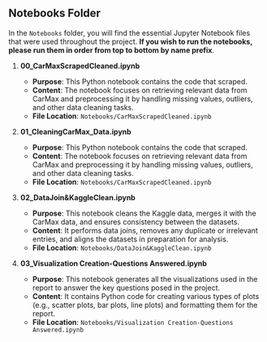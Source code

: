 ## Notebooks Folder

In the `Notebooks` folder, you will find the essential Jupyter Notebook files that were used throughout the project. **If you wish to run the notebooks, please run them in order from top to bottom by name prefix**.

1. **00_CarMaxScrapedCleaned.ipynb**

   - **Purpose**: This Python notebook contains the code that scraped.
   - **Content**: The notebook focuses on retrieving relevant data from CarMax and preprocessing it by handling missing values, outliers, and other data cleaning tasks.
   - **File Location**: `Notebooks/CarMaxScrapedCleaned.ipynb`

2. **01_CleaningCarMax_Data.ipynb**

   - **Purpose**: This Python notebook contains the code that scraped.
   - **Content**: The notebook focuses on retrieving relevant data from CarMax and preprocessing it by handling missing values, outliers, and other data cleaning tasks.
   - **File Location**: `Notebooks/CarMaxScrapedCleaned.ipynb`

3. **02_DataJoin&KaggleClean.ipynb**

   - **Purpose**: This notebook cleans the Kaggle data, merges it with the CarMax data, and ensures consistency between the datasets.
   - **Content**: It performs data joins, removes any duplicate or irrelevant entries, and aligns the datasets in preparation for analysis.
   - **File Location**: `Notebooks/DataJoin&KaggleClean.ipynb`

4. **03_Visualization Creation-Questions Answered.ipynb**
   - **Purpose**: This notebook generates all the visualizations used in the report to answer the key questions posed in the project.
   - **Content**: It contains Python code for creating various types of plots (e.g., scatter plots, bar plots, line plots) and formatting them for the report.
   - **File Location**: `Notebooks/Visualization Creation-Questions Answered.ipynb`
